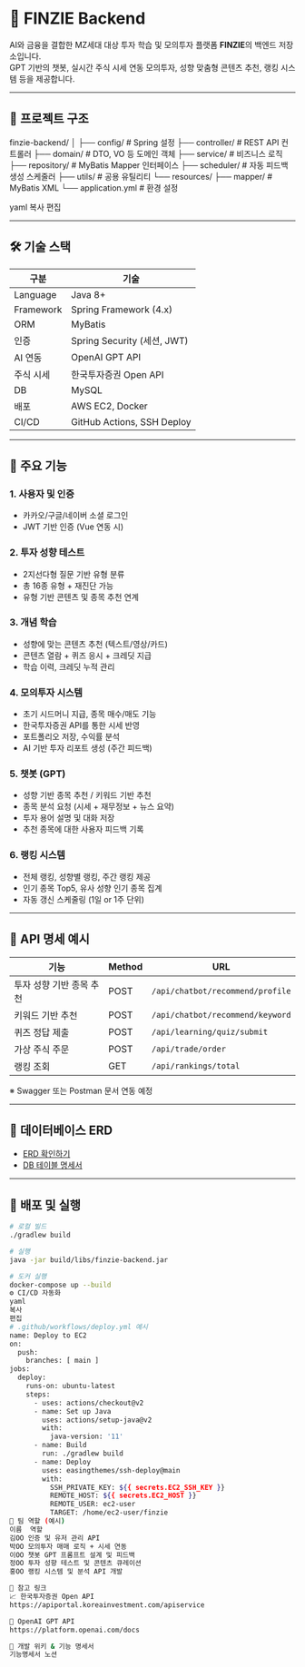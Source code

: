 # 🧠 FINZIE Backend

AI와 금융을 결합한 MZ세대 대상 투자 학습 및 모의투자 플랫폼 **FINZIE**의 백엔드 저장소입니다.  
GPT 기반의 챗봇, 실시간 주식 시세 연동 모의투자, 성향 맞춤형 콘텐츠 추천, 랭킹 시스템 등을 제공합니다.

---

## 📁 프로젝트 구조

finzie-backend/
│
├── config/ # Spring 설정
├── controller/ # REST API 컨트롤러
├── domain/ # DTO, VO 등 도메인 객체
├── service/ # 비즈니스 로직
├── repository/ # MyBatis Mapper 인터페이스
├── scheduler/ # 자동 피드백 생성 스케줄러
├── utils/ # 공용 유틸리티
└── resources/
├── mapper/ # MyBatis XML
└── application.yml # 환경 설정

yaml
복사
편집

---

## 🛠 기술 스택

| 구분 | 기술 |
|------|------|
| Language | Java 8+ |
| Framework | Spring Framework (4.x) |
| ORM | MyBatis |
| 인증 | Spring Security (세션, JWT) |
| AI 연동 | OpenAI GPT API |
| 주식 시세 | 한국투자증권 Open API |
| DB | MySQL |
| 배포 | AWS EC2, Docker |
| CI/CD | GitHub Actions, SSH Deploy |

---

## 🔑 주요 기능

### 1. 사용자 및 인증
- 카카오/구글/네이버 소셜 로그인
- JWT 기반 인증 (Vue 연동 시)

### 2. 투자 성향 테스트
- 2지선다형 질문 기반 유형 분류
- 총 16종 유형 + 재진단 가능
- 유형 기반 콘텐츠 및 종목 추천 연계

### 3. 개념 학습
- 성향에 맞는 콘텐츠 추천 (텍스트/영상/카드)
- 콘텐츠 열람 + 퀴즈 응시 + 크레딧 지급
- 학습 이력, 크레딧 누적 관리

### 4. 모의투자 시스템
- 초기 시드머니 지급, 종목 매수/매도 기능
- 한국투자증권 API를 통한 시세 반영
- 포트폴리오 저장, 수익률 분석
- AI 기반 투자 리포트 생성 (주간 피드백)

### 5. 챗봇 (GPT)
- 성향 기반 종목 추천 / 키워드 기반 추천
- 종목 분석 요청 (시세 + 재무정보 + 뉴스 요약)
- 투자 용어 설명 및 대화 저장
- 추천 종목에 대한 사용자 피드백 기록

### 6. 랭킹 시스템
- 전체 랭킹, 성향별 랭킹, 주간 랭킹 제공
- 인기 종목 Top5, 유사 성향 인기 종목 집계
- 자동 갱신 스케줄링 (1일 or 1주 단위)

---

## 📌 API 명세 예시

| 기능 | Method | URL |
|------|--------|-----|
| 투자 성향 기반 종목 추천 | POST | `/api/chatbot/recommend/profile` |
| 키워드 기반 추천 | POST | `/api/chatbot/recommend/keyword` |
| 퀴즈 정답 제출 | POST | `/api/learning/quiz/submit` |
| 가상 주식 주문 | POST | `/api/trade/order` |
| 랭킹 조회 | GET | `/api/rankings/total` |

※ Swagger 또는 Postman 문서 연동 예정

---

## 🧾 데이터베이스 ERD

- [ERD 확인하기](https://www.erdcloud.com/d/2LFetYzYWhFgmbFbd)
- [DB 테이블 명세서](https://docs.google.com/spreadsheets/d/1Hq5XLG8044kCkO1DYgRZBnSOsUc9_5bjqr21Cf_5ny4)

---

## 🚀 배포 및 실행

```bash
# 로컬 빌드
./gradlew build

# 실행
java -jar build/libs/finzie-backend.jar

# 도커 실행
docker-compose up --build
⚙️ CI/CD 자동화
yaml
복사
편집
# .github/workflows/deploy.yml 예시
name: Deploy to EC2
on:
  push:
    branches: [ main ]
jobs:
  deploy:
    runs-on: ubuntu-latest
    steps:
      - uses: actions/checkout@v2
      - name: Set up Java
        uses: actions/setup-java@v2
        with:
          java-version: '11'
      - name: Build
        run: ./gradlew build
      - name: Deploy
        uses: easingthemes/ssh-deploy@main
        with:
          SSH_PRIVATE_KEY: ${{ secrets.EC2_SSH_KEY }}
          REMOTE_HOST: ${{ secrets.EC2_HOST }}
          REMOTE_USER: ec2-user
          TARGET: /home/ec2-user/finzie
👥 팀 역할 (예시)
이름	역할
김OO	인증 및 유저 관리 API
박OO	모의투자 매매 로직 + 시세 연동
이OO	챗봇 GPT 프롬프트 설계 및 피드백
정OO	투자 성향 테스트 및 콘텐츠 큐레이션
홍OO	랭킹 시스템 및 분석 API 개발

📎 참고 링크
📈 한국투자증권 Open API
https://apiportal.koreainvestment.com/apiservice

🤖 OpenAI GPT API
https://platform.openai.com/docs

📝 개발 위키 & 기능 명세서
기능명세서 노션
